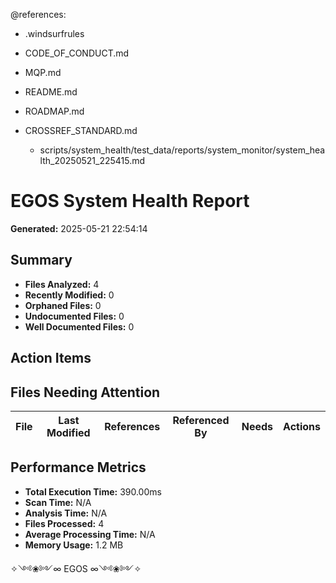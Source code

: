 @references:
- .windsurfrules
- CODE_OF_CONDUCT.md
- MQP.md
- README.md
- ROADMAP.md
- CROSSREF_STANDARD.md

  - scripts/system_health/test_data/reports/system_monitor/system_health_20250521_225415.md

# EGOS System Health Report

**Generated:** 2025-05-21 22:54:14

## Summary

- **Files Analyzed:** 4
- **Recently Modified:** 0
- **Orphaned Files:** 0
- **Undocumented Files:** 0
- **Well Documented Files:** 0

## Action Items


## Files Needing Attention

| File | Last Modified | References | Referenced By | Needs | Actions |
|------|---------------|------------|---------------|-------|--------|

## Performance Metrics

- **Total Execution Time:** 390.00ms
- **Scan Time:** N/A
- **Analysis Time:** N/A
- **Files Processed:** 4
- **Average Processing Time:** N/A
- **Memory Usage:** 1.2 MB

✧༺❀༻∞ EGOS ∞༺❀༻✧